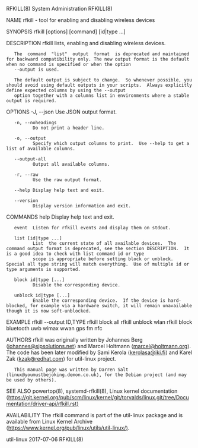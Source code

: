 RFKILL(8)                                                                            System Administration                                                                            RFKILL(8)

NAME
       rfkill - tool for enabling and disabling wireless devices

SYNOPSIS
       rfkill [options] [command] [id|type ...]

DESCRIPTION
       rfkill lists, enabling and disabling wireless devices.

       The  command  "list"  output  format  is deprecated and maintained for backward compatibility only. The new output format is the default when no command is specified or when the option
       --output is used.

       The default output is subject to change.  So whenever possible, you should avoid using default outputs in your scripts.  Always explicitly define expected columns by using the --output
       option together with a columns list in environments where a stable output is required.

OPTIONS
       -J, --json
              Use JSON output format.

       -n, --noheadings
              Do not print a header line.

       -o, --output
              Specify which output columns to print.  Use --help to get a list of available columns.

       --output-all
              Output all available columns.

       -r, --raw
              Use the raw output format.

       --help Display help text and exit.

       --version
              Display version information and exit.

COMMANDS
       help   Display help text and exit.

       event  Listen for rfkill events and display them on stdout.

       list [id|type ...]
              List  the current state of all available devices.  The command output format is deprecated, see the section DESCRIPTION.  It is a good idea to check with list command id or type
              scope is appropriate before setting block or unblock.  Special all type string will match everything.  Use of multiple id or type arguments is supported.

       block id|type [...]
              Disable the corresponding device.

       unblock id|type [...]
              Enable the corresponding device.  If the device is hard-blocked, for example via a hardware switch, it will remain unavailable though it is now soft-unblocked.

EXAMPLE
       rfkill --output ID,TYPE
       rfkill block all
       rfkill unblock wlan
       rfkill block bluetooth uwb wimax wwan gps fm nfc

AUTHORS
       rfkill was originally written by Johannes Berg ⟨johannes@sipsolutions.net⟩ and Marcel Holtmann ⟨marcel@holtmann.org⟩.  The code has been later modified by Sami Kerola ⟨kerolasa@iki.fi⟩
       and Karel Zak ⟨kzak@redhat.com⟩ for util-linux project.

       This manual page was written by Darren Salt ⟨linux@youmustbejoking.demon.co.uk⟩, for the Debian project (and may be used by others).

SEE ALSO
       powertop(8), systemd-rfkill(8), Linux kernel documentation ⟨https://git.kernel.org/pub/scm/linux/kernel/git/torvalds/linux.git/tree/Documentation/driver-api/rfkill.rst⟩

AVAILABILITY
       The rfkill command is part of the util-linux package and is available from Linux Kernel Archive ⟨https://www.kernel.org/pub/linux/utils/util-linux/⟩.

util-linux                                                                                 2017-07-06                                                                                 RFKILL(8)
